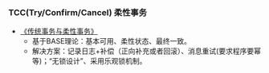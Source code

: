 ### TCC\(Try/Confirm/Cancel\) 柔性事务

* [《传统事务与柔性事务》](https://www.jianshu.com/p/ab1a1c6b08a1)
  * 基于BASE理论：基本可用、柔性状态、最终一致。
  * 解决方案：记录日志+补偿（正向补充或者回滚）、消息重试\(要求程序要幂等\)；“无锁设计”、采用乐观锁机制。




